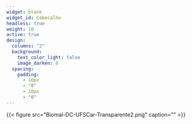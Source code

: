 ```yaml
---
widget: blank
widget_id: Cabecalho
headless: true
weight: 10
active: true
design:
  columns: "2"
  background:
    text_color_light: false
    image_darken: 0
  spacing:
    padding:
      - 10px
      - "0"
      - 10px
      - "0"
---
```

{{< figure src="Biomal-DC-UFSCar-Transparente2.png" caption="" >}}
